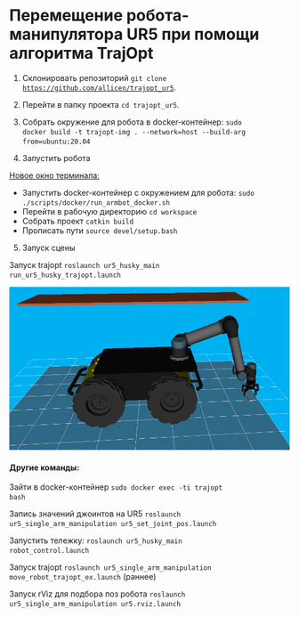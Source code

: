 # Перемещение робота-манипулятора UR5 при помощи алгоритма TrajOpt

1. Склонировать репозиторий <code>git clone https://github.com/allicen/trajopt_ur5</code>.

2. Перейти в папку проекта <code>cd trajopt_ur5</code>.

3. Собрать окружение для робота в docker-контейнер: <code>sudo docker build -t trajopt-img . --network=host --build-arg from=ubuntu:20.04</code>


4. Запустить робота

<u>Новое окно терминала:</u>

- Запустить docker-контейнер с окружением для робота: <code>sudo ./scripts/docker/run_armbot_docker.sh</code>
- Перейти в рабочую директорию <code>cd workspace</code>
- Собрать проект <code>catkin build</code>
- Прописать пути <code>source devel/setup.bash</code>

5. Запуск сцены

Запуск trajopt <code>roslaunch ur5_husky_main run_ur5_husky_trajopt.launch</code>

<img src="media/image.png" />


#### Другие команды:

Зайти в docker-контейнер <code>sudo docker exec -ti trajopt bash</code>

Запись значений джоинтов на UR5 <code>roslaunch ur5_single_arm_manipulation ur5_set_joint_pos.launch</code>

Запустить тележку: <code>roslaunch ur5_husky_main robot_control.launch</code>

Запуск trajopt <code>roslaunch ur5_single_arm_manipulation move_robot_trajopt_ex.launch</code> (раннее)

Запуск rViz для подбора поз робота  <code>roslaunch ur5_single_arm_manipulation ur5.rviz.launch</code>
